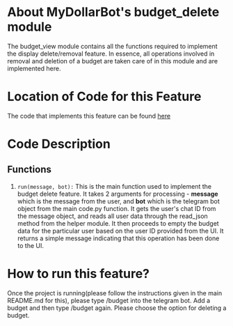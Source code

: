 # About MyDollarBot's budget_delete module
The budget_view module contains all the functions required to implement the display delete/removal feature. In essence, all operations involved in removal and deletion of a budget are taken care of in this module and are implemented here. 

# Location of Code for this Feature
The code that implements this feature can be found [here](https://github.com/Mrityunjay243/dollar_bot/blob/main/code/budget_delete.py)

# Code Description
## Functions

1. `run(message, bot):`
This is the main function used to implement the budget delete feature. It takes 2 arguments for processing - **message** which is the message from the user, and **bot** which is the telegram bot object from the main code.py function. It gets the user's chat ID from the message object, and reads all user data through the read_json method from the helper module. It then proceeds to empty the budget data for the particular user based on the user ID provided from the UI. It returns a simple message indicating that this operation has been done to the UI.


# How to run this feature?
Once the project is running(please follow the instructions given in the main README.md for this), please type /budget into the telegram bot. Add a budget and then type /budget again. Please choose the option for deleting a budget.
